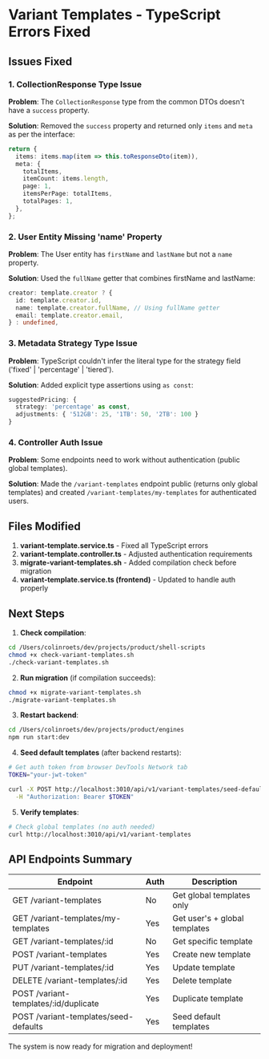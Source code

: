 # Variant Templates - TypeScript Errors Fixed

## Issues Fixed

### 1. CollectionResponse Type Issue
**Problem**: The `CollectionResponse` type from the common DTOs doesn't have a `success` property.

**Solution**: Removed the `success` property and returned only `items` and `meta` as per the interface:
```typescript
return {
  items: items.map(item => this.toResponseDto(item)),
  meta: {
    totalItems,
    itemCount: items.length,
    page: 1,
    itemsPerPage: totalItems,
    totalPages: 1,
  },
};
```

### 2. User Entity Missing 'name' Property
**Problem**: The User entity has `firstName` and `lastName` but not a `name` property.

**Solution**: Used the `fullName` getter that combines firstName and lastName:
```typescript
creator: template.creator ? {
  id: template.creator.id,
  name: template.creator.fullName, // Using fullName getter
  email: template.creator.email,
} : undefined,
```

### 3. Metadata Strategy Type Issue
**Problem**: TypeScript couldn't infer the literal type for the strategy field ('fixed' | 'percentage' | 'tiered').

**Solution**: Added explicit type assertions using `as const`:
```typescript
suggestedPricing: {
  strategy: 'percentage' as const,
  adjustments: { '512GB': 25, '1TB': 50, '2TB': 100 }
}
```

### 4. Controller Auth Issue
**Problem**: Some endpoints need to work without authentication (public global templates).

**Solution**: Made the `/variant-templates` endpoint public (returns only global templates) and created `/variant-templates/my-templates` for authenticated users.

## Files Modified

1. **variant-template.service.ts** - Fixed all TypeScript errors
2. **variant-template.controller.ts** - Adjusted authentication requirements
3. **migrate-variant-templates.sh** - Added compilation check before migration
4. **variant-template.service.ts (frontend)** - Updated to handle auth properly

## Next Steps

1. **Check compilation**:
```bash
cd /Users/colinroets/dev/projects/product/shell-scripts
chmod +x check-variant-templates.sh
./check-variant-templates.sh
```

2. **Run migration** (if compilation succeeds):
```bash
chmod +x migrate-variant-templates.sh
./migrate-variant-templates.sh
```

3. **Restart backend**:
```bash
cd /Users/colinroets/dev/projects/product/engines
npm run start:dev
```

4. **Seed default templates** (after backend restarts):
```bash
# Get auth token from browser DevTools Network tab
TOKEN="your-jwt-token"

curl -X POST http://localhost:3010/api/v1/variant-templates/seed-defaults \
  -H "Authorization: Bearer $TOKEN"
```

5. **Verify templates**:
```bash
# Check global templates (no auth needed)
curl http://localhost:3010/api/v1/variant-templates
```

## API Endpoints Summary

| Endpoint | Auth | Description |
|----------|------|-------------|
| GET /variant-templates | No | Get global templates only |
| GET /variant-templates/my-templates | Yes | Get user's + global templates |
| GET /variant-templates/:id | No | Get specific template |
| POST /variant-templates | Yes | Create new template |
| PUT /variant-templates/:id | Yes | Update template |
| DELETE /variant-templates/:id | Yes | Delete template |
| POST /variant-templates/:id/duplicate | Yes | Duplicate template |
| POST /variant-templates/seed-defaults | Yes | Seed default templates |

The system is now ready for migration and deployment!
